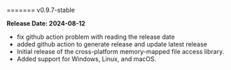 ======= v0.9.7-stable

**Release Date: 2024-08-12**

- fix github action problem with reading the release date
- added github action to generate release and update latest release
- Initial release of the cross-platform memory-mapped file access library.
- Added support for Windows, Linux, and macOS.
